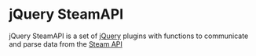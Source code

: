 jQuery SteamAPI
==============================

jQuery SteamAPI is a set of [jQuery](http://jquery.com/) plugins with functions to communicate and parse data from the [Steam API](http://steamcommunity.com/dev)